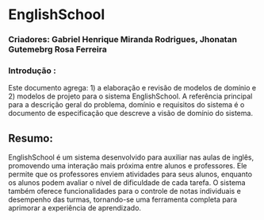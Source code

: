 # EnglishSchool 

### Criadores: Gabriel Henrique Miranda Rodrigues, Jhonatan Gutemebrg Rosa Ferreira
### Introdução :
Este documento agrega: 1) a elaboração e revisão de modelos de domínio e 2) modelos de projeto para o sistema EnglishSchool. A referência principal para a descrição geral do problema, domínio e requisitos do sistema é o documento de especificação que descreve a visão de domínio do sistema.  
## Resumo:
 EnglishSchool é um sistema desenvolvido para auxiliar nas aulas de inglês, promovendo uma interação mais próxima entre alunos e professores. Ele permite que os professores enviem atividades para seus alunos, enquanto os alunos podem avaliar o nível de dificuldade de cada tarefa. O sistema também oferece funcionalidades para o controle de notas individuais e desempenho das turmas, tornando-se uma ferramenta completa para aprimorar a experiência de aprendizado.
 
